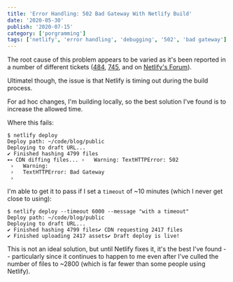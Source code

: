 ```yaml
---
title: 'Error Handling: 502 Bad Gateway With Netlify Build'
date: '2020-05-30'
publish: '2020-07-15'
category: ['porgramming']
tags: ['netlify', 'error handling', 'debugging', '502', 'bad gateway']
---
```


The root cause of this problem appears to be varied as it's been reported in a number of different tickets ([484](https://github.com/netlify/cli/issues/484), [745](https://github.com/netlify/cli/issues/745), and on [Netlify's Forum](https://community.netlify.com/t/all-of-a-sudden-netlify-deploy-throws-the-following-error-warning-texthttperror-502-bad-gateway/12973/6)).

Ultimatel though, the issue is that Netlify is timing out during the build process.

For ad hoc changes, I'm building locally, so the best solution I've found is to increase the allowed time.

Where this fails:

```shell
$ netlify deploy
Deploy path: ~/code/blog/public
Deploying to draft URL...
✔ Finished hashing 4799 files
⊷ CDN diffing files... ›   Warning: TextHTTPError: 502
 ›   Warning:
 ›   TextHTTPError: Bad Gateway
 ›
```

I'm able to get it to pass if I set a `timeout` of ~10 minutes (which I never get close to using):

```shell
$ netlify deploy --timeout 6000 --message "with a timeout"
Deploy path: ~/code/blog/public
Deploying to draft URL...
✔ Finished hashing 4799 files✔ CDN requesting 2417 files
✔ Finished uploading 2417 assets✔ Draft deploy is live!
```

This is not an ideal solution, but until Netlify fixes it, it's the best I've found -- particularly since it continues to happen to me even after I've culled the number of files to ~2800 (which is far fewer than some people using Netlify).

